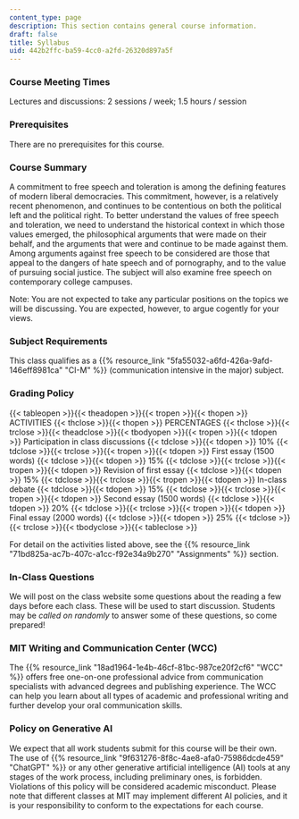 ```yaml
---
content_type: page
description: This section contains general course information.
draft: false
title: Syllabus
uid: 442b2ffc-ba59-4cc0-a2fd-26320d897a5f
---
```

### Course Meeting Times

Lectures and discussions: 2 sessions / week; 1.5 hours / session

### Prerequisites

There are no prerequisites for this course.

### Course Summary

A commitment to free speech and toleration is among the defining features of modern liberal democracies. This commitment, however, is a relatively recent phenomenon, and continues to be contentious on both the political left and the political right. To better understand the values of free speech and toleration, we need to understand the historical context in which those values emerged, the philosophical arguments that were made on their behalf, and the arguments that were and continue to be made against them. Among arguments against free speech to be considered are those that appeal to the dangers of hate speech and of pornography, and to the value of pursuing social justice. The subject will also examine free speech on contemporary college campuses.

Note: You are not expected to take any particular positions on the topics we will be discussing. You are expected, however, to argue cogently for your views.

### Subject Requirements

This class qualifies as a {{% resource_link "5fa55032-a6fd-426a-9afd-146eff8981ca" "CI-M" %}} (communication intensive in the major) subject.

### Grading Policy

{{< tableopen >}}{{< theadopen >}}{{< tropen >}}{{< thopen >}}
ACTIVITIES
{{< thclose >}}{{< thopen >}}
PERCENTAGES
{{< thclose >}}{{< trclose >}}{{< theadclose >}}{{< tbodyopen >}}{{< tropen >}}{{< tdopen >}}
Participation in class discussions
{{< tdclose >}}{{< tdopen >}}
10%
{{< tdclose >}}{{< trclose >}}{{< tropen >}}{{< tdopen >}}
First essay (1500 words)
{{< tdclose >}}{{< tdopen >}}
15%
{{< tdclose >}}{{< trclose >}}{{< tropen >}}{{< tdopen >}}
Revision of first essay
{{< tdclose >}}{{< tdopen >}}
15%
{{< tdclose >}}{{< trclose >}}{{< tropen >}}{{< tdopen >}}
In-class debate
{{< tdclose >}}{{< tdopen >}}
15%
{{< tdclose >}}{{< trclose >}}{{< tropen >}}{{< tdopen >}}
Second essay (1500 words)
{{< tdclose >}}{{< tdopen >}}
20%
{{< tdclose >}}{{< trclose >}}{{< tropen >}}{{< tdopen >}}
Final essay (2000 words)
{{< tdclose >}}{{< tdopen >}}
25%
{{< tdclose >}}{{< trclose >}}{{< tbodyclose >}}{{< tableclose >}}

For detail on the activities listed above, see the {{% resource_link "71bd825a-ac7b-407c-a1cc-f92e34a9b270" "Assignments" %}} section.

### In-Class Questions

We will post on the class website some questions about the reading a few days before each class. These will be used to start discussion. Students may be *called on randomly* to answer some of these questions, so come prepared!

### MIT Writing and Communication Center (WCC)

The {{% resource_link "18ad1964-1e4b-46cf-81bc-987ce20f2cf6" "WCC" %}} offers free one-on-one professional advice from communication specialists with advanced degrees and publishing experience. The WCC can help you learn about all types of academic and professional writing and further develop your oral communication skills. 

### Policy on Generative AI

We expect that all work students submit for this course will be their own. The use of {{% resource_link "9f631276-8f8c-4ae8-afa0-75986dcde459" "ChatGPT" %}} or any other generative artificial intelligence (AI) tools at any stages of the work process, including preliminary ones, is forbidden. Violations of this policy will be considered academic misconduct. Please note that different classes at MIT may implement different AI policies, and it is your responsibility to conform to the expectations for each course.